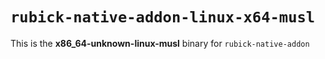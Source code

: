 # `rubick-native-addon-linux-x64-musl`

This is the **x86_64-unknown-linux-musl** binary for `rubick-native-addon`
